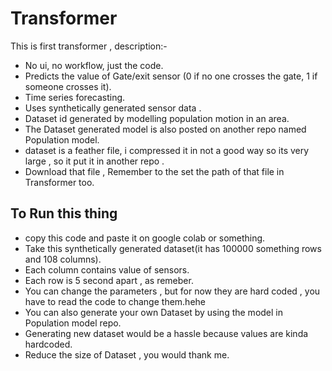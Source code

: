 # Transformer
This is first transformer , description:-
* No ui, no workflow, just the code.
* Predicts the value of Gate/exit sensor (0 if no one crosses the gate, 1 if someone crosses it).
* Time series forecasting.
* Uses synthetically generated sensor data .
* Dataset id generated by modelling population motion in an area.
* The Dataset generated model is also posted on another repo named Population model.
* dataset is a feather file, i compressed it in not a good way so its very large , so it put it in another repo .
* Download that file , Remember to the set the path of that file in Transformer too.


## To Run this thing
* copy this code and paste it on google colab or something.
* Take this synthetically generated dataset(it has 100000 something rows and 108 columns).
* Each column contains value of sensors.
* Each row is 5 second apart , as  remeber.
* You can change the parameters , but for now they are hard coded , you have to read the code to change them.hehe
* You can also generate your own Dataset by using the model in Population model repo.
* Generating new dataset would be a hassle because values are kinda hardcoded.
* Reduce the size of Dataset , you would thank me.

